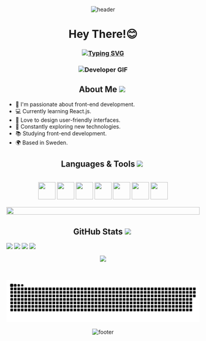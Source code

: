 <p align="center">
  <img src="https://capsule-render.vercel.app/api?type=waving&color=0:84ffc9,50:aab2ff,100:eca0ff&fontColor=fbfefb&animation=fadeIn" alt="header">
</p>

<h1 align="center">Hey There!😊</h1>

<h3 align="center">
  <a href="https://git.io/typing-svg">
    <img src="https://readme-typing-svg.demolab.com?font=Fira+Code&size=22&pause=1000&color=1865F7&center=true&vCenter=true&random=false&width=435&lines=I+~+I'm+a+Front-End+Developer+Student+~+!" alt="Typing SVG" />
  </a>
</h3>

<h3 align="center">
  <img src="https://i.pinimg.com/originals/54/b5/b5/54b5b572a814ce721e1b01adabed5c84.gif" width="150" height="150" alt="Developer GIF">
</h3>

<div align="center">
<h2>About Me <img src="https://github.com/Anmol-Baranwal/Cool-GIFs-For-GitHub/assets/74038190/a2605358-6b87-44ab-87fb-20dcdc5f9ef2" width="40">&nbsp;</h2>
</div>

- 🚀 I'm passionate about front-end development.
- 💻 Currently learning React.js.
- 🎨 Love to design user-friendly interfaces.
- 🌱 Constantly exploring new technologies.
- 📚 Studying front-end development.
- 🌍 Based in Sweden.

<div align="center">
<h2>Languages & Tools <img src="https://github.com/Anmol-Baranwal/Cool-GIFs-For-GitHub/assets/74038190/fa83eeb9-f4e2-4d85-93f0-688af11babf8" width="40">&nbsp;</h2>
</div>

<br>

<div align="center">
<img src="https://github.com/Shirin-Faile/Shirin-Faile/assets/148776115/f25678f9-d98c-4f5e-96d3-8ae055e7bce4" width="45" height="45"/>
<img src="https://github.com/Shirin-Faile/Shirin-Faile/assets/148776115/a2578f8e-2548-4030-ae22-0cb8e9b871eb" width="45" height="45"/>
<img src="https://github.com/Shirin-Faile/Shirin-Faile/assets/148776115/27bfefd9-dbd8-476e-b585-79ab1e02bc27" width="45" height="45"/>
<img src="https://github.com/Shirin-Faile/Shirin-Faile/assets/148776115/66e17ebf-ae29-45a0-9318-d2fb0e033a1d" width="45" height="45"/>
<img src="https://github.com/Shirin-Faile/Shirin-Faile/assets/148776115/5a0b41fa-fefd-409b-8ef1-2cf75d57a33f" width="45" height="45"/>
<img src="https://github.com/Shirin-Faile/Shirin-Faile/assets/148776115/6e925841-8e5a-4c5e-b3ee-65345770bd1c" width="45" height="45"/>
<img src="https://github.com/Shirin-Faile/Shirin-Faile/assets/148776115/d94198fe-a58a-4ffd-8b39-070eb801778e" width="45" height="45"/>
</div>

<br>

<img src="https://i.imgur.com/dBaSKWF.gif" height="20" width="100%">

<h2 align="center">GitHub Stats <img src="https://github.com/Anmol-Baranwal/Cool-GIFs-For-GitHub/assets/74038190/2c0eef4b-7b75-42bd-9722-4bea97a2d532" width="40">&nbsp;</h2> 

<div>
  <img width="440px" src="https://github-readme-stats.vercel.app/api?username=Shirin-Faile&show_icons=true&theme=dracula">
  <img width="385px" src="https://github-readme-stats.anuraghazra1.vercel.app/api/top-langs/?username=Shirin-Faile&layout=compact&theme=dracula" />
  <img width="440px" src="https://github-readme-activity-graph.vercel.app/graph?username=Shirin-Faile&theme=dracula">
  <img width="385px" src="https://github-readme-streak-stats.herokuapp.com/?user=Shirin-Faile&theme=dracula" />
</div>

<p align="center">
<img width="1000" src="https://github-profile-trophy.vercel.app/?username=Shirin-Faile&theme=dracula" />
</p>

<br>

![snake gif](https://github.com/Shirin-Faile/Shirin-Faile/blob/output/github-contribution-grid-snake-dark.svg)

<p align="center">
  <img src="https://capsule-render.vercel.app/api?section=footer&type=waving&color=0:84ffc9,50:aab2ff,100:eca0ff" alt="footer">
</p>
